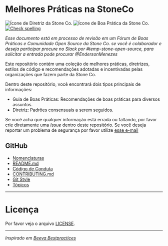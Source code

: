 # Melhores Práticas na StoneCo

![Ícone de Diretriz da Stone Co.](https://img.shields.io/badge/STONE-diretriz-green?style=for-the-badge)
![Ícone de Boa Prática da Stone Co.](https://img.shields.io/badge/STONE-BOA%20PR%C3%81TICA-green?style=for-the-badge)
[![Check spelling](https://github.com/stone-payments/stoneco-guidelines/actions/workflows/spell-checking.yaml/badge.svg)](https://github.com/stone-payments/stoneco-guidelines/actions/workflows/spell-checking.yaml)

_Esse documento está em processo de revisão em um Fórum de Boas Práticas e Comunidade Open Source da Stone Co. se você é colaborador e deseja participar procure no Slack por #temp-stone-open-source, para solicitar a entrada pode procurar @EndersonMenezes_

Este repositório contém uma coleção de melhores práticas, diretrizes, estilos de código e recomendações adotadas e incentivadas pelas organizações que fazem parte da Stone Co.

Dentro deste repositório, você encontrará dois tipos principais de informações:

- Guia de Boas Práticas: Recomendações de boas práticas para diversos assuntos.
- Diretriz: Padrões consensuais a serem seguidos.

Se você acha que qualquer informação está errada ou faltando, por favor crie diretamente uma _Issue_ dentro deste repositório.  Se você deseja reportar um problema de segurança por favor utilize [esse e-mail](mailto:opensourcesec@stone.com.br)

## GitHub

* [Nomenclaturas](naming-convention/README.md)
* [README.md](readme/README.md)
* [Código de Conduta](code-of-conduct/README.md)
* [CONTRIBUTING.md](contributing/README.md)
* [Git Style](git-style/README.md)
* [Tópicos](topics/README.md)

---

# Licença

Por favor veja o arquivo [LICENSE](../LICENSE).

---

_Inspirado em [Beeva Bestpractices](https://github.com/beeva-enriqueotero/beeva-best-practices)_


